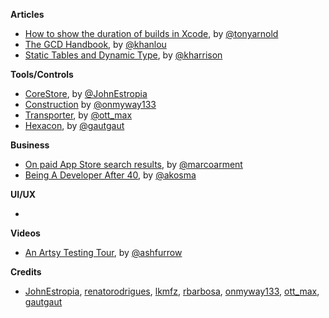 
**Articles**

* [How to show the duration of builds in Xcode](http://tonyarnold.com/2016/04/20/xcode-build-duration.html), by [@tonyarnold](https://twitter.com/tonyarnold)
* [The GCD Handbook](http://khanlou.com/2016/04/the-GCD-handbook/), by [@khanlou](https://twitter.com/khanlou)
* [Static Tables and Dynamic Type](http://useyourloaf.com/blog/static-tables-and-dynamic-type/), by [@kharrison](https://twitter.com/kharrison)

**Tools/Controls**

* [CoreStore](https://github.com/JohnEstropia/CoreStore), by [@JohnEstropia](https://twitter.com/JohnEstropia)
* [Construction](https://github.com/onmyway133/Construction) by [@onmyway133](https://twitter.com/onmyway133)
* [Transporter](https://transporterapp.io), by [@ott_max](https://twitter.com/ott_max)
* [Hexacon](https://github.com/gautier-gdx/Hexacon), by [@gautgaut](https://twitter.com/gautgaut)

**Business**

* [On paid App Store search results](https://marco.org/2016/04/21/paid-app-store-search), by [@marcoarment](https://twitter.com/marcoarment)
* [Being A Developer After 40](https://medium.com/@akosma/being-a-developer-after-40-3c5dd112210c), by [@akosma](https://twitter.com/akosma)

**UI/UX**

* 

**Videos**

* [An Artsy Testing Tour](https://realm.io/news/tryswift-ash-furrow-artsy-testing-tour/), by [@ashfurrow](https://twitter.com/ashfurrow)

**Credits**

* [JohnEstropia](https://twitter.com/JohnEstropia), [renatorodrigues](https://github.com/renatorodrigues), [lkmfz](https://github.com/lkmfz), [rbarbosa](https://github.com/rbarbosa), [onmyway133](https://github.com/onmyway133), [ott_max](https://twitter.com/ott_max), [gautgaut](https://twitter.com/gautgaut)
